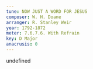```yaml
---
tune: NOW JUST A WORD FOR JESUS
composer: W. H. Doane
arranger: R. Stanley Weir
year: 1792-1872
meter: 7.6.7.6. With Refrain
key: D Major
anacrusis: 0
---
```

undefined
